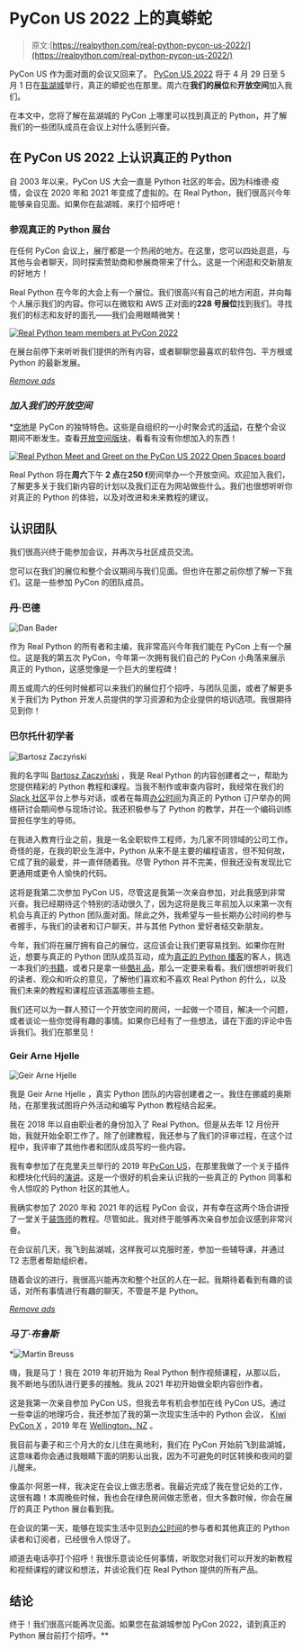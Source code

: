 # PyCon US 2022 上的真蟒蛇

> 原文:[https://realpython.com/real-python-pycon-us-2022/](https://realpython.com/real-python-pycon-us-2022/)

PyCon US 作为面对面的会议又回来了。 [PyCon US 2022](https://us.pycon.org/2022/) 将于 4 月 29 日至 5 月 1 日在[盐湖城](https://en.wikipedia.org/wiki/Salt_Lake_City)举行，真正的蟒蛇也在那里。周六在**我们的展位**和**开放空间**加入我们。

在本文中，您将了解在盐湖城的 PyCon 上哪里可以找到真正的 Python，并了解我们的一些团队成员在会议上对什么感到兴奋。

## 在 PyCon US 2022 上认识真正的 Python

自 2003 年以来，PyCon US 大会一直是 Python 社区的年会。因为科维德·疫情，会议在 2020 年和 2021 年变成了虚拟的。在 Real Python，我们很高兴今年能够亲自见面。如果你在盐湖城，来打个招呼吧！

### 参观真正的 Python 展台

在任何 PyCon 会议上，展厅都是一个热闹的地方。在这里，您可以四处逛逛，与其他与会者聊天，同时探索赞助商和参展商带来了什么。这是一个闲逛和交新朋友的好地方！

Real Python 在今年的大会上有一个展位。我们很高兴有自己的地方闲逛，并向每个人展示我们的内容。你可以在微软和 AWS 正对面的**228 号展位**找到我们。寻找我们的标志和友好的面孔——我们会用眼睛微笑！

[![Real Python team members at PyCon 2022](img/2b298f626774c9e394e217033c1e99f3.png)](https://files.realpython.com/media/CDDC3BFB-878C-434D-813F-5833E47AA2EE.a773537892c1.jpeg)

在展台前停下来听听我们提供的所有内容，或者聊聊您最喜欢的软件包、平方根或 Python 的最新发展。

[*Remove ads*](/account/join/)

### *加入我们的开放空间*

 *[空地](https://realpython.com/pycon-guide/#open-spaces)是 PyCon 的独特特色。这些是自组织的一小时聚会式的[活动](https://us.pycon.org/2022/events/open-spaces/)，在整个会议期间不断发生。查看[开放空间版块](http://pycon.us/os)，看看有没有你想加入的东西！

[![Real Python Meet and Greet on the PyCon US 2022 Open Spaces board](img/7a5c1fb98766ef1a5b71d8251e50af66.png)](https://files.realpython.com/media/real-python-open-space-pycon-2022.372f0f235831.jpg)

Real Python 将在**周六**下午 **2 点**在**250 f**房间举办一个开放空间。欢迎加入我们，了解更多关于我们新内容的计划以及我们正在为网站做些什么。我们也很想听听你对真正的 Python 的体验，以及对改进和未来教程的建议。

## 认识团队

我们很高兴终于能参加会议，并再次与社区成员交流。

您可以在我们的展位和整个会议期间与我们见面。但也许在那之前你想了解一下我们。这是一些参加 PyCon 的团队成员。

### 丹·巴德

![Dan Bader](img/bc2a0f39c602d42f6d56932972d62b86.png)

作为 Real Python 的所有者和主编，我非常高兴今年我们能在 PyCon 上有一个展位。这是我的第五次 PyCon，今年第一次拥有我们自己的 PyCon 小角落来展示真正的 Python，这感觉像是一个巨大的里程碑！

周五或周六的任何时候都可以来我们的展位打个招呼，与团队见面，或者了解更多关于我们为 Python 开发人员提供的学习资源和为企业提供的培训选项。我很期待见到你！

### 巴尔托什初学者

![Bartosz Zaczyński](img/45352cb5631a156e9f654b4823b69245.png)

我的名字叫 [Bartosz Zaczyński](https://realpython.com/team/bzaczynski/) ，我是 Real Python 的内容创建者之一，帮助为您提供精彩的 Python 教程和课程。当我不制作或审查内容时，我经常在我们的 [Slack 社区](https://realpython.com/community/)平台上参与对话，或者在每周[办公时间](https://realpython.com/office-hours/)为真正的 Python 订户举办的网络研讨会期间参与现场讨论。我还积极参与了 Python 的教学，并在一个编码训练营担任学生的导师。

在我进入教育行业之前，我是一名全职软件工程师，为几家不同领域的公司工作。奇怪的是，在我的职业生涯中，Python 从来不是主要的编程语言，但不知何故，它成了我的最爱，并一直伴随着我。尽管 Python 并不完美，但我还没有发现比它更通用或更令人愉快的代码。

这将是我第二次参加 PyCon US，尽管这是我第一次亲自参加，对此我感到非常兴奋。我已经期待这个特别的活动很久了，因为这将是我三年前加入以来第一次有机会与真正的 Python 团队面对面。除此之外，我希望与一些长期办公时间的参与者握手，与我们的读者和订户聊天，并与其他 Python 爱好者结交新朋友。

今年，我们将在展厅拥有自己的展位，这应该会让我们更容易找到。如果你在附近，想要与真正的 Python 团队成员互动，成为[真正的 Python 播客](https://realpython.com/podcasts/rpp/)的客人，挑选一本我们的[书籍](https://realpython.com/products/)，或者只是拿一些[酷礼品](https://realpython.threadless.com/)，那么一定要来看看。我们很想听听我们的读者、观众和听众的意见，了解他们喜欢和不喜欢 Real Python 的什么，以及我们未来的教程和课程应该涵盖哪些主题。

我们还可以为一群人预订一个开放空间的房间，一起做一个项目，解决一个问题，或者谈论一些你觉得有趣的事情。如果你已经有了一些想法，请在下面的评论中告诉我们。我们在那里见！

### Geir Arne Hjelle

![Geir Arne Hjelle](img/bbdcddd27556a4855093dc2b7ec5790e.png)

我是 Geir Arne Hjelle ，真实 Python 团队的内容创建者之一。我住在挪威的奥斯陆，在那里我试图将户外活动和编写 Python 教程结合起来。

我在 2018 年以自由职业者的身份加入了 Real Python。但是从去年 12 月份开始，我就开始全职工作了。除了创建教程，我还参与了我们的评审过程，在这个过程中，我评审了其他作者和团队成员写的一些内容。

我有幸参加了在克里夫兰举行的 2019 年[PyCon US](https://realpython.com/real-python-pycon-us/)，在那里我做了一个关于插件和模块化代码的[演讲](https://github.com/gahjelle/talks/tree/master/20190505_pycon_plugins)。这是一个很好的机会来认识我的一些真正的 Python 同事和令人惊叹的 Python 社区的其他人。

我确实参加了 2020 年和 2021 年的远程 PyCon 会议，并有幸在这两个场合讲授了一堂关于[装饰师](https://github.com/gahjelle/decorators_tutorial)的教程。尽管如此，我对终于能够再次亲自参加会议感到非常兴奋。

在会议前几天，我飞到盐湖城，这样我可以克服时差，参加一些辅导课，并通过 T2 志愿者帮助组织者。

随着会议的进行，我很高兴能再次和整个社区的人在一起。我期待着看到有趣的谈话，对所有事情进行有趣的聊天，不管是不是 Python。

[*Remove ads*](/account/join/)

### *马丁·布鲁斯*

*![Martin Breuss](img/6a62f16164646963889630590ced3ee6.png)

嗨，我是马丁！我在 2019 年初开始为 Real Python 制作视频课程，从那以后，我不断地与团队进行更多的接触。我从 2021 年初开始做全职内容创作者。

这是我第一次亲自参加 PyCon US，但我去年有机会参加在线 PyCon US。通过一些幸运的地理巧合，我还参加了我的第一次现实生活中的 Python 会议， [Kiwi PyCon X](https://python.nz/kiwipycon) ，2019 年在 [Wellington，NZ](https://www.google.com/maps/place/Wellington,+New+Zealand/) 。

我目前与妻子和三个月大的女儿住在奥地利，我们在 PyCon 开始前飞到盐湖城，这意味着你会通过我眼睛下面的阴影认出我，因为不可避免的时区转换和夜间的婴儿醒来。

像盖尔·阿恩一样，我决定在会议上做志愿者。我最近完成了我在登记处的工作，这很有趣！本周晚些时候，我也会在绿色房间做志愿者，但大多数时候，你会在展厅的真正 Python 展台看到我。

在会议的第一天，能够在现实生活中见到[办公时间](https://realpython.com/office-hours/)的参与者和其他真正的 Python 读者和订阅者，已经很令人惊讶了。

顺道去电话亭打个招呼！我很乐意谈论任何事情，听取您对我们可以开发的新教程和视频课程的建议和想法，并谈论我们在 Real Python 提供的所有产品。

## 结论

终于！我们很高兴能再次见面。如果您在盐湖城参加 PyCon 2022，请到真正的 Python 展台前打个招呼。**